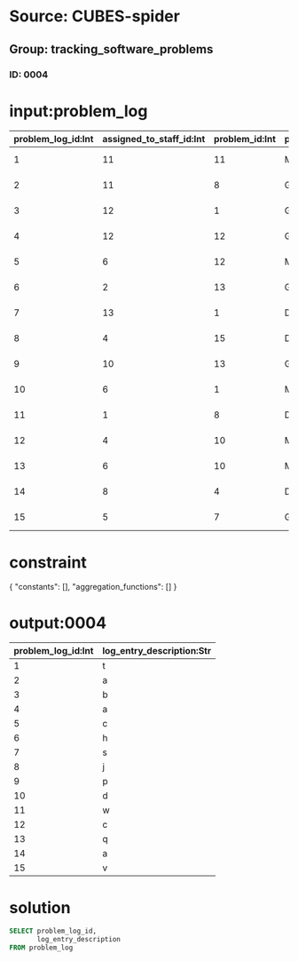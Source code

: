 # Source: CUBES-spider
## Group: tracking_software_problems
### ID: 0004

# input:problem_log

| problem_log_id:Int | assigned_to_staff_id:Int | problem_id:Int | problem_category_code:Str | problem_status_code:Str | log_entry_date:Str | log_entry_description:Str | log_entry_fix:Str | other_log_details:Str |
|---|---|---|---|---|---|---|---|---|
| 1 | 11 | 11 | Middleware | Solved | 2011-03-13 13:11:57 | t | k | p |
| 2 | 11 | 8 | GUI | Solved | 1976-03-31 14:03:02 | a | k | s |
| 3 | 12 | 1 | GUI | Solved | 1974-12-11 01:06:22 | b | j | e |
| 4 | 12 | 12 | GUI | Reported | 1993-04-02 11:07:29 | a | t | b |
| 5 | 6 | 12 | Middleware | Reported | 1976-09-17 09:01:12 | c | n | u |
| 6 | 2 | 13 | GUI | Solved | 1983-07-01 02:12:36 | h | g | n |
| 7 | 13 | 1 | Datatabase | Solved | 1974-09-13 00:37:26 | s | c | v |
| 8 | 4 | 15 | Datatabase | Solved | 1999-08-17 00:00:18 | j | h | j |
| 9 | 10 | 13 | GUI | Reported | 1993-06-21 22:33:35 | p | i | f |
| 10 | 6 | 1 | Middleware | Reported | 2001-05-14 10:03:53 | d | x | d |
| 11 | 1 | 8 | Datatabase | Solved | 1973-03-12 16:30:50 | w | k | a |
| 12 | 4 | 10 | Middleware | Solved | 1997-08-31 08:19:12 | c | y | c |
| 13 | 6 | 10 | Middleware | Reported | 2009-04-10 19:09:30 | q | t | o |
| 14 | 8 | 4 | Datatabase | Reported | 2011-11-12 23:30:53 | a | s | c |
| 15 | 5 | 7 | GUI | Reported | 1982-11-17 06:05:52 | v | o | d |

# constraint

{
  "constants": [],
  "aggregation_functions": []
}

# output:0004

| problem_log_id:Int | log_entry_description:Str |
|---|---|
| 1 | t |
| 2 | a |
| 3 | b |
| 4 | a |
| 5 | c |
| 6 | h |
| 7 | s |
| 8 | j |
| 9 | p |
| 10 | d |
| 11 | w |
| 12 | c |
| 13 | q |
| 14 | a |
| 15 | v |

# solution

```sql
SELECT problem_log_id,
       log_entry_description
FROM problem_log
```
